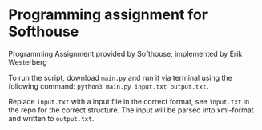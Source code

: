 # Programming assignment for Softhouse

Programming Assignment provided by Softhouse, implemented by Erik Westerberg

To run the script, download `main.py` and run it via terminal using the following command:
`python3 main.py input.txt output.txt`. 

Replace `input.txt` with a input file in the correct format, see `input.txt` in the repo for the correct structure. The input will be parsed into xml-format and written to `output.txt`. 


